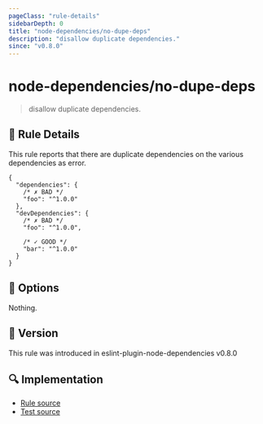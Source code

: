 ```yaml
---
pageClass: "rule-details"
sidebarDepth: 0
title: "node-dependencies/no-dupe-deps"
description: "disallow duplicate dependencies."
since: "v0.8.0"
---
```

# node-dependencies/no-dupe-deps

> disallow duplicate dependencies.

## :book: Rule Details

This rule reports that there are duplicate dependencies on the various dependencies as error.

<eslint-code-block file-name="package.json" :rules="{'node-dependencies/no-dupe-deps': 'error'}">

```json5
{
  "dependencies": {
    /* ✗ BAD */
    "foo": "^1.0.0"
  },
  "devDependencies": {
    /* ✗ BAD */
    "foo": "^1.0.0",
    
    /* ✓ GOOD */
    "bar": "^1.0.0"
  }
}
```

</eslint-code-block>

## :wrench: Options

Nothing.

## :rocket: Version

This rule was introduced in eslint-plugin-node-dependencies v0.8.0

## :mag: Implementation

- [Rule source](https://github.com/ota-meshi/eslint-plugin-node-dependencies/blob/main/lib/rules/no-dupe-deps.ts)
- [Test source](https://github.com/ota-meshi/eslint-plugin-node-dependencies/blob/main/tests/lib/rules/no-dupe-deps.ts)
